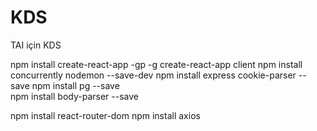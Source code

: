# KDS
TAI için KDS


npm install create-react-app -gp -g
create-react-app client 
npm install concurrently nodemon --save-dev
npm install express cookie-parser --save 
npm install pg --save      
npm install body-parser --save


npm install react-router-dom
npm install axios
